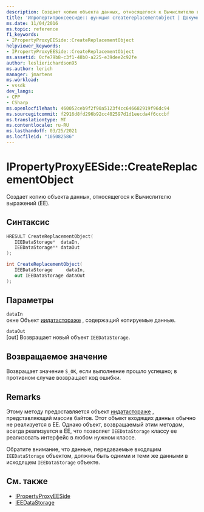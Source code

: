 ```yaml
---
description: Создает копию объекта данных, относящегося к Вычислителю выражений (EE).
title: 'Ипропертипроксеесиде:: функция createreplacementobject | Документация Майкрософт'
ms.date: 11/04/2016
ms.topic: reference
f1_keywords:
- IPropertyProxyEESide::CreateReplacementObject
helpviewer_keywords:
- IPropertyProxyEESide::CreateReplacementObject
ms.assetid: 0cfe79b8-c3f1-48b0-a225-e39dee2c92fe
author: leslierichardson95
ms.author: lerich
manager: jmartens
ms.workload:
- vssdk
dev_langs:
- CPP
- CSharp
ms.openlocfilehash: 460052ceb9f2f90a5123f4cc646682919f96dc94
ms.sourcegitcommit: f2916d8fd296b92cc402597d1d1eecda4f6cccbf
ms.translationtype: MT
ms.contentlocale: ru-RU
ms.lasthandoff: 03/25/2021
ms.locfileid: "105082586"
---
```

# <a name="ipropertyproxyeesidecreatereplacementobject"></a>IPropertyProxyEESide::CreateReplacementObject
Создает копию объекта данных, относящегося к Вычислителю выражений (EE).

## <a name="syntax"></a>Синтаксис

```cpp
HRESULT CreateReplacementObject(
   IEEDataStorage*  dataIn,
   IEEDataStorage** dataOut
);
```

```csharp
int CreateReplacementObject(
   IEEDataStorage     dataIn,
   out IEEDataStorage dataOut
);
```

## <a name="parameters"></a>Параметры
`dataIn`\
окне Объект [иидатастораже](../../../extensibility/debugger/reference/ieedatastorage.md) , содержащий копируемые данные.

`dataOut`\
[out] Возвращает новый объект `IEEDataStorage`.

## <a name="return-value"></a>Возвращаемое значение
 Возвращает значение `S_OK`, если выполнение прошло успешно; в противном случае возвращает код ошибки.

## <a name="remarks"></a>Remarks
 Этому методу предоставляется объект [иидатастораже](../../../extensibility/debugger/reference/ieedatastorage.md) , представляющий массив байтов. Этот объект входящих данных обычно не реализуется в EE. Однако объект, возвращаемый этим методом, всегда реализуется в EE, что позволяет `IEEDataStorage` классу ee реализовать интерфейс в любом нужном классе.

 Обратите внимание, что данные, передаваемые входящим `IEEDataStorage` объектом, должны быть одними и теми же данными в исходящем `IEEDataStorage` объекте.

## <a name="see-also"></a>См. также
- [IPropertyProxyEESide](../../../extensibility/debugger/reference/ipropertyproxyeeside.md)
- [IEEDataStorage](../../../extensibility/debugger/reference/ieedatastorage.md)
